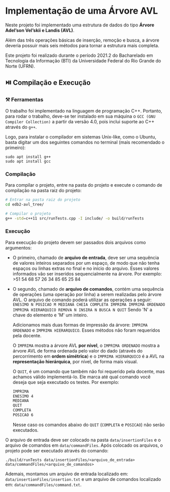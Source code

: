 # Implementação de uma Árvore AVL

Neste projeto foi implementado uma estrutura de dados do tipo **Árvore Adel’son Vel’skii e Landis (AVL)**.

Além das três operações básicas de inserção, remoção e busca, a árvore deveria possuir mais seis métodos para tornar a estrutura mais completa.

Este projeto foi realizado durante o período 2021.2 do Bacharelado em Tecnologia da Informação (BTI) da Universidade Federal do Rio Grande do Norte (UFRN).

## ⏯️ Compilação e Execução

### ⚒️ Ferramentas

O trabalho foi implementado na linguagem de programação C++. Portanto, para rodar o trabalho, deve-se ter instalado em sua máquina o `GCC (GNU Compiler Collection)` a partir da versão 4.0, pois inclui suporte ao C++ através do `g++`.

Logo, para instalar o compilador em sistemas Unix-like, como o Ubuntu, basta digitar um dos seguintes comandos no terminal (mais recomendado o primeiro):

```console
sudo apt install g++
sudo apt install gcc
```

### Compilação

Para compilar o projeto, entre na pasta do projeto e execute o comando de compilação na pasta raiz do projeto:

```sh
# Entrar na pasta raiz do projeto
cd edb2-avl_tree/

# Compilar o projeto
g++ -std=c++11 src/runTests.cpp -I include/ -o build/runTests
```

### Execução

Para execução do projeto devem ser passados dois arquivos como argumentos:

- O primeiro, chamado de **arquivo de entrada**, deve ser uma sequência de valores inteiros separados por um espaço, de modo que não tenha espaços ou linhas extras no final e no início do arquivo. Esses valores informados vão ser inseridos sequencialmente na árvore.
  Por exemplo: >51 54 68 57 26 34 85 65 25 84
- O segundo, chamado de **arquivo de comandos**, contém uma sequência de operações (uma operação por linha) a serem realizadas pelo árvore AVL.
  O arquivo de comando poderá utilizar as operações a seguir:
  `ENESIMO N POSICAO M MEDIANA CHEIA COMPLETA IMPRIMA IMPRIMA ORDENADO IMPRIMA HIERARQUICO REMOVA N INSIRA N BUSCA N QUIT`
  Sendo 'N' a chave do elemento e 'M' um inteiro.

  Adicionamos mais duas formas de impressão da árvore: `IMPRIMA ORDENADO` e `IMPRIMA HIERARQUICO`. Esses métodos não foram requeridos pela docente.

  O `IMPRIMA` mostra a árvore AVL **por nível**, o `IMPRIMA ORDENADO` mostra a árvore AVL de forma ordenada pelo valor do dado (através do percorrimento em **ordem simétrica**) e o `IMPRIMA HIERARQUICO` é a AVL na **representação hierárquica**, por nível, de forma mais visual.

  O `QUIT`, é um comando que também não foi requerido pela docente, mas achamos válido implementá-lo. Ele marca até qual comando você deseja que seja executado os testes. Por exemplo:
  ```sh
  IMPRIMA
  ENESIMO 4
  MEDIANA
  QUIT
  COMPLETA
  POSICAO 6
  ```
  Nesse caso os comandos abaixo do `QUIT` (`COMPLETA` e `POSICAO`) não serão executados.

O arquivo de entrada deve ser colocado na pasta `data/insertionFiles` e o arquivo de comandos em `data/commandFiles`. Após colocado os arquivos, o projeto pode ser executado através do comando:

```console
./build/runTests data/insertionFiles/<arquivo_de_entrada> data/commandFiles/<arquivo_de_comandos>
```

Ademais, montamos um arquivo de entrada localizado em: `data/insertionFiles/insertion.txt` e um arquivo de comandos localizado em: `data/commandFiles/command.txt`.
